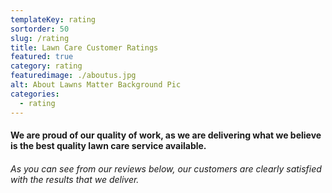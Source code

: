 ```yaml
---
templateKey: rating
sortorder: 50
slug: /rating
title: Lawn Care Customer Ratings
featured: true
category: rating
featuredimage: ./aboutus.jpg
alt: About Lawns Matter Background Pic
categories:
  - rating
---
```

#### We are proud of our quality of work, as we are delivering what we believe is the best quality lawn care service available. ####

###### As you can see from our reviews below, our customers are clearly satisfied with the results that we deliver. ######
